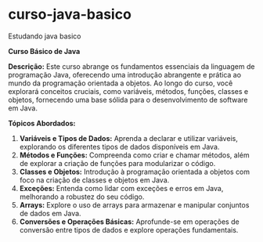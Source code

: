 # curso-java-basico
Estudando java basico

**Curso Básico de Java**

**Descrição:**
Este curso abrange os fundamentos essenciais da linguagem de programação Java, oferecendo uma introdução abrangente e prática ao mundo da programação orientada a objetos. Ao longo do curso, você explorará conceitos cruciais, como variáveis, métodos, funções, classes e objetos, fornecendo uma base sólida para o desenvolvimento de software em Java.

**Tópicos Abordados:**
1. **Variáveis e Tipos de Dados:** Aprenda a declarar e utilizar variáveis, explorando os diferentes tipos de dados disponíveis em Java.
2. **Métodos e Funções:** Compreenda como criar e chamar métodos, além de explorar a criação de funções para modularizar o código.
3. **Classes e Objetos:** Introdução à programação orientada a objetos com foco na criação de classes e objetos em Java.
4. **Exceções:** Entenda como lidar com exceções e erros em Java, melhorando a robustez do seu código.
5. **Arrays:** Explore o uso de arrays para armazenar e manipular conjuntos de dados em Java.
6. **Conversões e Operações Básicas:** Aprofunde-se em operações de conversão entre tipos de dados e explore operações fundamentais.
 